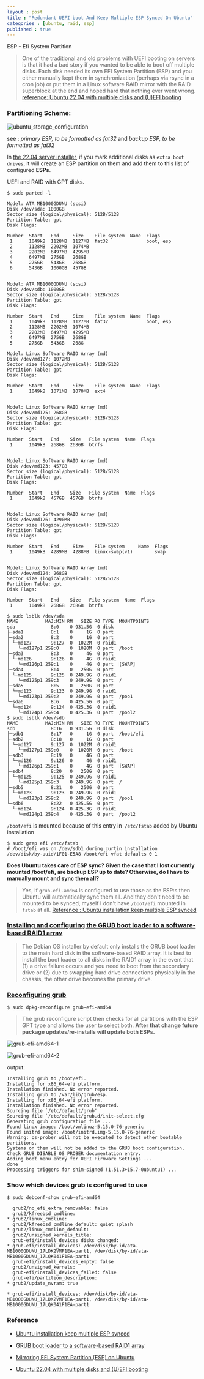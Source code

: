 ```yaml
---
layout : post
title : "Redundant UEFI boot And Keep Multiple ESP Synced On Ubuntu"
categories : [ubuntu, raid, esp]
published : true
---
```

ESP - Efi System Partition 

> One of the traditional and old problems with UEFI booting on servers is that it had a bad story if you wanted to be able to boot off multiple disks. Each disk needed its own EFI System Partition (ESP) and you either manually kept them in synchronization (perhaps via rsync in a cron job) or put them in a Linux software RAID mirror with the RAID superblock at the end and hoped hard that nothing ever went wrong. 
[reference: Ubuntu 22.04 with multiple disks and (U)EFI booting](https://utcc.utoronto.ca/~cks/space/blog/linux/Ubuntu2204MultiDiskUEFI)


### Partitioning Scheme:

![ubuntu_storage_configuration](/assets/img/blog/ubuntu_storage_configuration.png)

see : *primary ESP, to be formatted as fat32* and *backup ESP, to be formatted as fat32*



In [the 22.04 server installer](https://knowledgebase.45drives.com/kb/kb450289-ubuntu-20-04-redundant-os-installation/), if you mark additional disks as `extra boot drives`, it will create an ESP partition on them and add them to this list of configured **ESPs**.

UEFI and RAID with GPT disks.

```shell
$ sudo parted -l

Model: ATA MB1000GDUNU (scsi)
Disk /dev/sda: 1000GB
Sector size (logical/physical): 512B/512B
Partition Table: gpt
Disk Flags: 

Number  Start   End     Size    File system  Name  Flags
 1      1049kB  1128MB  1127MB  fat32              boot, esp
 2      1128MB  2202MB  1074MB
 3      2202MB  6497MB  4295MB
 4      6497MB  275GB   268GB
 5      275GB   543GB   268GB
 6      543GB   1000GB  457GB


Model: ATA MB1000GDUNU (scsi)
Disk /dev/sdb: 1000GB
Sector size (logical/physical): 512B/512B
Partition Table: gpt
Disk Flags: 

Number  Start   End     Size    File system  Name  Flags
 1      1049kB  1128MB  1127MB  fat32              boot, esp
 2      1128MB  2202MB  1074MB
 3      2202MB  6497MB  4295MB
 4      6497MB  275GB   268GB
 5      275GB   543GB   268G
```

```
Model: Linux Software RAID Array (md)
Disk /dev/md127: 1072MB
Sector size (logical/physical): 512B/512B
Partition Table: gpt
Disk Flags: 

Number  Start   End     Size    File system  Name  Flags
 1      1049kB  1071MB  1070MB  ext4


Model: Linux Software RAID Array (md)
Disk /dev/md125: 268GB
Sector size (logical/physical): 512B/512B
Partition Table: gpt
Disk Flags: 

Number  Start   End    Size   File system  Name  Flags
 1      1049kB  268GB  268GB  btrfs


Model: Linux Software RAID Array (md)
Disk /dev/md123: 457GB
Sector size (logical/physical): 512B/512B
Partition Table: gpt
Disk Flags: 

Number  Start   End    Size   File system  Name  Flags
 1      1049kB  457GB  457GB  btrfs


Model: Linux Software RAID Array (md)
Disk /dev/md126: 4290MB
Sector size (logical/physical): 512B/512B
Partition Table: gpt
Disk Flags: 

Number  Start   End     Size    File system     Name  Flags
 1      1049kB  4289MB  4288MB  linux-swap(v1)        swap


Model: Linux Software RAID Array (md)
Disk /dev/md124: 268GB
Sector size (logical/physical): 512B/512B
Partition Table: gpt
Disk Flags: 

Number  Start   End    Size   File system  Name  Flags
 1      1049kB  268GB  268GB  btrfs
```



```
$ sudo lsblk /dev/sda
NAME          MAJ:MIN RM   SIZE RO TYPE  MOUNTPOINTS
sda             8:0    0 931.5G  0 disk  
├─sda1          8:1    0     1G  0 part  
├─sda2          8:2    0     1G  0 part  
│ └─md127       9:127  0  1022M  0 raid1 
│   └─md127p1 259:0    0  1020M  0 part  /boot
├─sda3          8:3    0     4G  0 part  
│ └─md126       9:126  0     4G  0 raid1 
│   └─md126p1 259:1    0     4G  0 part  [SWAP]
├─sda4          8:4    0   250G  0 part  
│ └─md125       9:125  0 249.9G  0 raid1 
│   └─md125p1 259:3    0 249.9G  0 part  /
├─sda5          8:5    0   250G  0 part  
│ └─md123       9:123  0 249.9G  0 raid1 
│   └─md123p1 259:2    0 249.9G  0 part  /poo1
└─sda6          8:6    0 425.5G  0 part  
  └─md124       9:124  0 425.3G  0 raid1 
    └─md124p1 259:4    0 425.3G  0 part  /pool2
$ sudo lsblk /dev/sdb
NAME          MAJ:MIN RM   SIZE RO TYPE  MOUNTPOINTS
sdb             8:16   0 931.5G  0 disk  
├─sdb1          8:17   0     1G  0 part  /boot/efi
├─sdb2          8:18   0     1G  0 part  
│ └─md127       9:127  0  1022M  0 raid1 
│   └─md127p1 259:0    0  1020M  0 part  /boot
├─sdb3          8:19   0     4G  0 part  
│ └─md126       9:126  0     4G  0 raid1 
│   └─md126p1 259:1    0     4G  0 part  [SWAP]
├─sdb4          8:20   0   250G  0 part  
│ └─md125       9:125  0 249.9G  0 raid1 
│   └─md125p1 259:3    0 249.9G  0 part  /
├─sdb5          8:21   0   250G  0 part  
│ └─md123       9:123  0 249.9G  0 raid1 
│   └─md123p1 259:2    0 249.9G  0 part  /poo1
└─sdb6          8:22   0 425.5G  0 part  
  └─md124       9:124  0 425.3G  0 raid1 
    └─md124p1 259:4    0 425.3G  0 part  /pool2
```


`/boot/efi` is mounted because of this entry in` /etc/fstab` added by Ubuntu installation

```shell
$ sudo grep efi /etc/fstab
# /boot/efi was on /dev/sdb1 during curtin installation
/dev/disk/by-uuid/1F01-E5A8 /boot/efi vfat defaults 0 1
```

**Does Ubuntu takes care of ESP sync? Given the case that I lost currently mounted /boot/efi, are backup ESP up to date? Otherwise, do I have to manually mount and sync them all?**

> Yes, if `grub-efi-amd64` is configured to use those as the ESP:s then Ubuntu will automatically sync them all. And they don't need to be mounted to be synced, myself I don't have `/boot/efi` mounted in `fstab` at all. [Reference : Ubuntu installation keep multiple ESP synced](https://unix.stackexchange.com/questions/719194/does-ubuntu-installation-keep-multiple-esp-synced-how-to-setup-etc-fstab-to-fa)



### [Installing and configuring the GRUB boot loader to a software-based RAID1 array](https://help.ggcircuit.com/knowledge/appendix-iii-install-the-grub-boot-loader)
> The Debian OS installer by default only installs the GRUB boot loader to the main hard disk in the software-based RAID array. It is best to install the boot loader to all disks in the RAID1 array in the event that (1) a drive failure occurs and you need to boot from the secondary drive or (2) due to swapping hard drive connections physically in the chassis, the other drive becomes the primary drive.



### [Reconfiguring grub](https://unix.stackexchange.com/questions/621942/mirroring-efi-system-partition-esp-on-ubuntu)
```shell
$ sudo dpkg-reconfigure grub-efi-amd64
```
> The grub reconfigure script then checks for all partitions with the ESP GPT type and allows the user to select both. **After that change future package updates/re-installs will update both ESPs.**


![grub-efi-amd64-1](/assets/img/blog/grub-efi-amd64_1.png)

![grub-efi-amd64-2](/assets/img/blog/grub-efi-amd64_2.png)


output:
```
Installing grub to /boot/efi.
Installing for x86_64-efi platform.
Installation finished. No error reported.
Installing grub to /var/lib/grub/esp.
Installing for x86_64-efi platform.
Installation finished. No error reported.
Sourcing file `/etc/default/grub'
Sourcing file `/etc/default/grub.d/init-select.cfg'
Generating grub configuration file ...
Found linux image: /boot/vmlinuz-5.15.0-76-generic
Found initrd image: /boot/initrd.img-5.15.0-76-generic
Warning: os-prober will not be executed to detect other bootable partitions.
Systems on them will not be added to the GRUB boot configuration.
Check GRUB_DISABLE_OS_PROBER documentation entry.
Adding boot menu entry for UEFI Firmware Settings ...
done
Processing triggers for shim-signed (1.51.3+15.7-0ubuntu1) ...
```

### Show which devices grub is configured to use 

```shell
$ sudo debconf-show grub-efi-amd64
```
```
  grub2/no_efi_extra_removable: false
  grub2/kfreebsd_cmdline:
* grub2/linux_cmdline:
  grub2/kfreebsd_cmdline_default: quiet splash
* grub2/linux_cmdline_default:
  grub2/unsigned_kernels_title:
  grub-efi/install_devices_disks_changed:
* grub-efi/install_devices: /dev/disk/by-id/ata-MB1000GDUNU_17LDK2VMF1EA-part1, /dev/disk/by-id/ata-MB1000GDUNU_17LQK041F1EA-part1
  grub-efi/install_devices_empty: false
  grub2/unsigned_kernels:
  grub-efi/install_devices_failed: false
  grub-efi/partition_description:
* grub2/update_nvram: true
```

```
* grub-efi/install_devices: /dev/disk/by-id/ata-MB1000GDUNU_17LDK2VMF1EA-part1, /dev/disk/by-id/ata-MB1000GDUNU_17LQK041F1EA-part1
```

### Reference

* [Ubuntu installation keep multiple ESP synced](https://unix.stackexchange.com/questions/719194/does-ubuntu-installation-keep-multiple-esp-synced-how-to-setup-etc-fstab-to-fa)

* [GRUB boot loader to a software-based RAID1 array](https://help.ggcircuit.com/knowledge/appendix-iii-install-the-grub-boot-loader)

* [Mirroring EFI System Partition (ESP) on Ubuntu](https://unix.stackexchange.com/questions/621942/mirroring-efi-system-partition-esp-on-ubuntu)

* [Ubuntu 22.04 with multiple disks and (U)EFI booting](https://utcc.utoronto.ca/~cks/space/blog/linux/Ubuntu2204MultiDiskUEFI?showcomments)













